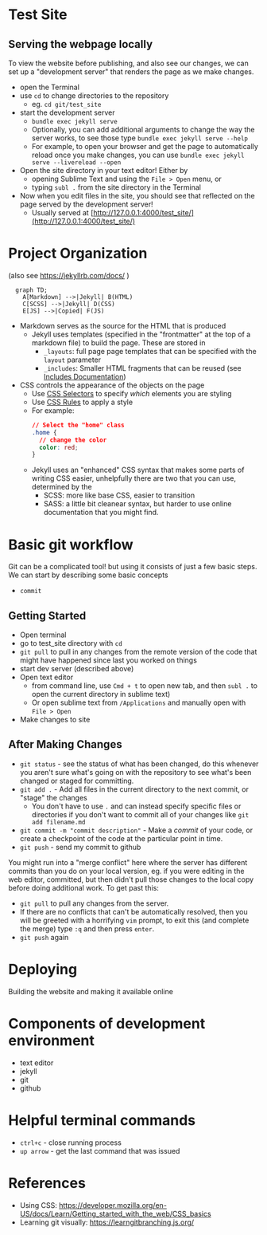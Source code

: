 # Test Site

## Serving the webpage locally

To view the website before publishing, and also see our changes, we can set up a "development server"
that renders the page as we make changes.

- open the Terminal
- use `cd` to change directories to the repository
  - eg. `cd git/test_site`
- start the development server
  - `bundle exec jekyll serve`
  - Optionally, you can add additional arguments to change the way the server works, to see those
    type `bundle exec jekyll serve --help`
  - For example, to open your browser and get the page to automatically reload once you make changes, you can use
    `bundle exec jekyll serve --livereload --open`
- Open the site directory in your text editor! Either by 
  - opening Sublime Text and using the `File > Open` menu, or
  - typing `subl .` from the site directory in the Terminal
- Now when you edit files in the site, you should see that reflected on the page served by the development server!
  - Usually served at [http://127.0.0.1:4000/test_site/](http://127.0.0.1:4000/test_site/)
  
# Project Organization

(also see https://jekyllrb.com/docs/ )

```mermaid
  graph TD;
    A[Markdown] -->|Jekyll| B(HTML)
    C[SCSS] -->|Jekyll| D(CSS)
    E[JS] -->|Copied| F(JS)
```

- Markdown serves as the source for the HTML that is produced
  - Jekyll uses templates (specified in the "frontmatter" at the top of a markdown file) to build the page. These are stored in
    - `_layouts`: full page page templates that can be specified with the `layout` parameter
    - `_includes`: Smaller HTML fragments that can be reused (see [Includes Documentation](https://jekyllrb.com/docs/includes/))
- CSS controls the appearance of the objects on the page
  - Use [CSS Selectors](https://www.w3schools.com/cssref/css_selectors.asp) to specify *which* elements you are styling
  - Use [CSS Rules](https://developer.mozilla.org/en-US/docs/Web/CSS/Reference) to apply a style
  - For example:
    ```css
    // Select the "home" class
    .home {
      // change the color
      color: red;
    }
    ```
  - Jekyll uses an "enhanced" CSS syntax that makes some parts of writing CSS easier, unhelpfully there are two that you can use, determined  by the 
    - SCSS: more like base CSS, easier to transition
    - SASS: a little bit cleanear syntax, but harder to use online documentation that you might find.
    
# Basic git workflow

Git can be a complicated tool! but using it consists of just a few basic steps. We can start by describing some basic concepts

- `commit`

## Getting Started

- Open terminal
- go to test_site directory with `cd`
- `git pull` to pull in any changes from the remote version of the code that might have happened since last you worked on things
- start dev server (described above)
- Open text editor 
  - from command line, use `Cmd + t` to open new tab, and then `subl .` to open the current directory in sublime text)
  - Or open sublime text from `/Applications` and manually open with `File > Open`
- Make changes to site

## After Making Changes

- `git status` - see the status of what has been changed, do this whenever you aren't sure what's going on with the repository to see what's been changed or staged for committing.
- `git add .` - Add all files in the current directory to the next commit, or "stage" the changes
  - You don't have to use `.` and can instead specify specific files or directories if you don't want to commit all of your changes like `git add filename.md`
- `git commit -m "commit description"` - Make a *commit* of your code, or create a checkpoint of the code at the particular point in time.
- `git push` - send my commit to github

You might run into a "merge conflict" here where the server has different commits than you do on your local version, eg. if you were editing in the web editor, committed, but then didn't pull those changes to the local copy before doing additional work. To get past this:

- `git pull` to pull any changes from the server. 
- If there are no conflicts that can't be automatically resolved, then you will be greeted with a horrifying `vim` prompt, to exit this (and complete the merge) type `:q` and then press `enter`.
- `git push` again
    
# Deploying

Building the website and making it available online

# Components of development environment

- text editor
- jekyll
- git
- github

# Helpful terminal commands

- `ctrl+c` - close running process
- `up arrow` - get the last command that was issued
    
# References

- Using CSS: https://developer.mozilla.org/en-US/docs/Learn/Getting_started_with_the_web/CSS_basics
- Learning git visually: https://learngitbranching.js.org/

                                                                                                                                                                                                                                                                                                                                                                                                                                                                                                                                                                                                                                                                                                                                                                                                                                                                                                                                                                                                                                                                                                                                                                                                                                                                                                                                                                                                                                                                                                        

